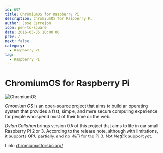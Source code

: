 ```yaml
---
id: 697
title: ChromiumOS for Raspberry Pi
description: ChromiumOS for Raspberry Pi
author: Jose Cerrejon
icon: pen-to-square
date: 2016-05-05 10:00:00
prev: /
next: false
category:
  - Raspberry PI
tag:
  - Raspberry PI
---
```


# ChromiumOS for Raspberry Pi

![ChromiumOS](/images/2016/05/chromium_OS.png)

*Chromium OS* is an open-source project that aims to build an operating system that provides a fast, simple, and more secure computing experience for people who spend most of their time on the web.

*Dylan Callahan* brings version 0.5 of this project that aims to life in our small Raspberry Pi 2 or 3. According to the release note, although with limitations, it supports GPU partially, and no *WiFi* for the Pi 3. Not *Netflix* support yet.

Link: [chromiumosforsbc.org/](http://www.chromiumosforsbc.org/)